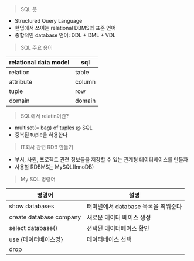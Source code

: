>SQL 뜻
- Structured Query Language
- 현업에서 쓰이는 relational DBMS의 표준 언어
- 종합적인 database 언어: DDL + DML + VDL

> SQL 주요 용어

| relational data model | sql    |
| --------------------- | ------ |
| relation              | table  |
| attribute             | column |
| tuple                 | row    |
| domain                | domain |

>SQL에서 relatin이란?
- multiset(= bag) of tuples @ SQL
- 중복된 tuple을 허용한다

> IT회사 관련 RDB 만들기
- 부서, 사원, 프로젝트 관련 정보들을 저장할 수 있는 관계형 데이터베이스를 만들자
- 사용할 RDBMS는 MySQL(InnoDB)

>My SQL 명령어

| 명령어                     | 설명                      |
| ----------------------- | ----------------------- |
| show databases          | 터미널에서 database 목록을 띄워준다 |
| create database company | 새로운 데이터 베이스 생성          |
| select database()       | 선택된 데이터베이스 확인           |
| use {데이터베이스명}           | 데이터베이스 선택               |
| drop                    |                         |